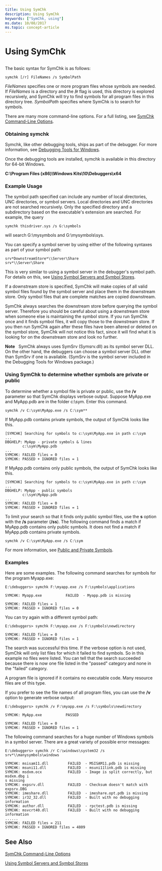 ```yaml
---
title: Using SymChk
description: Using SymChk
keywords: ["SymChk, using"]
ms.date: 10/08/2017
ms.topic: concept-article
---
```


# Using SymChk


## <span id="ddk_using_symchk_dtoolq"></span><span id="DDK_USING_SYMCHK_DTOOLQ"></span>

The basic syntax for SymChk is as follows:

```console
symchk [/r] FileNames /s SymbolPath 
```

*FileNames* specifies one or more program files whose symbols are needed. If *FileNames* is a directory and the **/r** flag is used, this directory is explored recursively, and SymChk will try to find symbols for all program files in this directory tree. *SymbolPath* specifies where SymChk is to search for symbols.

There are many more command-line options. For a full listing, see [SymChk Command-Line Options](symchk-command-line-options.md).

### Obtaining symchk

Symchk, like other debugging tools, ships as part of the debugger. For more information, see [Debugging Tools for Windows](debugger-download-tools.md).

Once the debugging tools are installed, symchk is available in this directory for 64-bit Windows.

**C:\\Program Files (x86)\\Windows Kits\\10\\Debuggers\\x64**

### Example Usage

The symbol path specified can include any number of local directories, UNC directories, or symbol servers. Local directories and UNC directories are not searched recursively. Only the specified directory and a subdirectory based on the executable's extension are searched. For example, the query

```console
symchk thisdriver.sys /s G:\symbols 
```

will search G:\\mysymbols and G:\\mysymbols\\sys.


You can specify a symbol server by using either of the following syntaxes as part of your symbol path:

```console
srv*DownstreamStore*\\Server\Share
srv*\\Server\Share
```

This is very similar to using a symbol server in the debugger's symbol path. For details on this, see [Using Symbol Servers and Symbol Stores](symbol-stores-and-symbol-servers.md).

If a downstream store is specified, SymChk will make copies of all valid symbol files found by the symbol server and place them in the downstream store. Only symbol files that are complete matches are copied downstream.

SymChk always searches the downstream store before querying the symbol server. Therefore you should be careful about using a downstream store when someone else is maintaining the symbol store. If you run SymChk once and it finds symbol files, it will copy those to the downstream store. If you then run SymChk again after these files have been altered or deleted on the symbol store, SymChk will not notice this fact, since it will find what it is looking for on the downstream store and look no further.

**Note**   SymChk always uses SymSrv (Symsrv.dll) as its symbol server DLL. On the other hand, the debuggers can choose a symbol server DLL other than SymSrv if one is available. (SymSrv is the symbol server included in the Debugging Tools for Windows package.)
 

### <span id="Using_SymChk_to_determine_whether_symbols_are_private_or_public"></span><span id="using_symchk_to_determine_whether_symbols_are_private_or_public"></span><span id="USING_SYMCHK_TO_DETERMINE_WHETHER_SYMBOLS_ARE_PRIVATE_OR_PUBLIC"></span>Using SymChk to determine whether symbols are private or public

To determine whether a symbol file is private or public, use the **/v** parameter so that SymChk displays verbose output. Suppose MyApp.exe and MyApp.pdb are in the folder c:\\sym. Enter this command.

```console
symchk /v C:\sym\MyApp.exe /s C:\sym**
```

If MyApp.pdb contains private symbols, the output of SymChk looks like this.

```console
[SYMCHK] Searching for symbols to c:\sym\MyApp.exe in path c:\sym
...
DBGHELP: MyApp - private symbols & lines
        c:\sym\MyApp.pdb
...
SYMCHK: FAILED files = 0
SYMCHK: PASSED + IGNORED files = 1
```

If MyApp.pdb contains only public symbols, the output of SymChk looks like this.

```console
[SYMCHK] Searching for symbols to c:\sym\MyApp.exe in path c:\sym
...
DBGHELP: MyApp - public symbols
        c:\sym\MyApp.pdb
...
SYMCHK: FAILED files = 0
SYMCHK: PASSED + IGNORED files = 1
```

To limit your search so that it finds only public symbol files, use the **s** option with the **/s** parameter (**/ss**). The following command finds a match if MyApp.pdb contains only public symbols. It does not find a match if MyApp.pdb contains private symbols.

```console
symchk /v C:\sym\MyApp.exe /s C:\sym
```

For more information, see [Public and Private Symbols](public-and-private-symbols.md).

### <span id="examples"></span><span id="EXAMPLES"></span>Examples

Here are some examples. The following command searches for symbols for the program Myapp.exe:

```console
E:\debuggers> symchk F:\myapp.exe /s F:\symbols\applications 

SYMCHK: Myapp.exe           FAILED  - Myapp.pdb is missing

SYMCHK: FAILED files = 1
SYMCHK: PASSED + IGNORED files = 0
```

You can try again with a different symbol path:

```console
E:\debuggers> symchk F:\myapp.exe /s F:\symbols\newdirectory 

SYMCHK: FAILED files = 0
SYMCHK: PASSED + IGNORED files = 1
```

The search was successful this time. If the verbose option is not used, SymChk will only list files for which it failed to find symbols. So in this example no files were listed. You can tell that the search succeeded because there is now one file listed in the "passed" category and none in the "failed" category.

A program file is ignored if it contains no executable code. Many resource files are of this type.

If you prefer to see the file names of all program files, you can use the **/v** option to generate verbose output:

```console
E:\debuggers> symchk /v F:\myapp.exe /s F:\symbols\newdirectory 

SYMCHK: MyApp.exe           PASSED

SYMCHK: FAILED files = 0
SYMCHK: PASSED + IGNORED files = 1
```

The following command searches for a huge number of Windows symbols in a symbol server. There are a great variety of possible error messages:

```console
E:\debuggers> symchk /r C:\windows\system32 /s srv*\\manysymbols\windows 

SYMCHK: msisam11.dll         FAILED  - MSISAM11.pdb is missing
SYMCHK: msuni11.dll          FAILED  - msuni11link.pdb is missing
SYMCHK: msdxm.ocx            FAILED  - Image is split correctly, but msdxm.dbg i
s missing
SYMCHK: expsrv.dll           FAILED  - Checksum doesn't match with expsrv.DBG
SYMCHK: imeshare.dll         FAILED  - imeshare.opt.pdb is missing
SYMCHK: ir32_32.dll          FAILED  - Built with no debugging information
SYMCHK: author.dll           FAILED  - rpctest.pdb is missing
SYMCHK: msvcrt40.dll         FAILED  - Built with no debugging information
......
SYMCHK: FAILED files = 211
SYMCHK: PASSED + IGNORED files = 4809
```

## See Also

[SymChk Command-Line Options](symchk-command-line-options.md)

[Using Symbol Servers and Symbol Stores](symbol-stores-and-symbol-servers.md)


 
